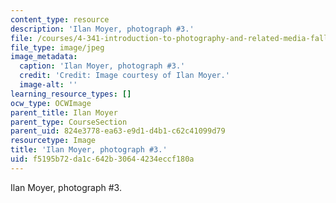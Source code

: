 ```yaml
---
content_type: resource
description: 'Ilan Moyer, photograph #3.'
file: /courses/4-341-introduction-to-photography-and-related-media-fall-2007/f5195b72da1c642b30644234eccf180a_moyer3.jpg
file_type: image/jpeg
image_metadata:
  caption: 'Ilan Moyer, photograph #3.'
  credit: 'Credit: Image courtesy of Ilan Moyer.'
  image-alt: ''
learning_resource_types: []
ocw_type: OCWImage
parent_title: Ilan Moyer
parent_type: CourseSection
parent_uid: 824e3778-ea63-e9d1-d4b1-c62c41099d79
resourcetype: Image
title: 'Ilan Moyer, photograph #3.'
uid: f5195b72-da1c-642b-3064-4234eccf180a
---
```

Ilan Moyer, photograph #3.

